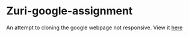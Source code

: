 # Zuri-google-assignment
 An attempt to cloning the google webpage not responsive.
View it <a href="https://happy-hamilton-771d4b.netlify.app/">here</a>
